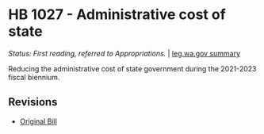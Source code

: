 # HB 1027 - Administrative cost of state
*Status: First reading, referred to Appropriations.* | [leg.wa.gov summary](https://app.leg.wa.gov/billsummary?BillNumber=1027&Year=2021)

Reducing the administrative cost of state government during the 2021-2023 fiscal biennium.

## Revisions
* [Original Bill](1/)